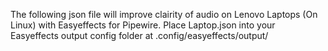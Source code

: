 The following json file will improve clairity of audio on Lenovo Laptops (On Linux) with Easyeffects for Pipewire.
Place Laptop.json into your Easyeffects output config folder at .config/easyeffects/output/
